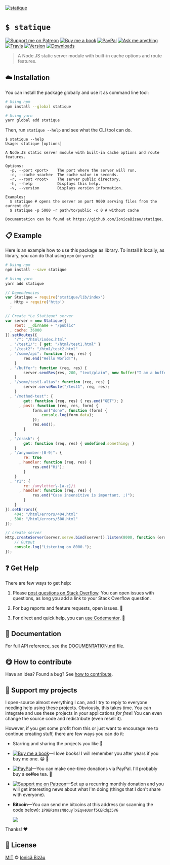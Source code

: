 <!-- Please do not edit this file. Edit the `blah` field in the `package.json` instead. If in doubt, open an issue. -->


[![statique](http://i.imgur.com/fzIIqbG.png)](#)

# `$ statique`

 [![Support me on Patreon][badge_patreon]][patreon] [![Buy me a book][badge_amazon]][amazon] [![PayPal][badge_paypal_donate]][paypal-donations] [![Ask me anything](https://img.shields.io/badge/ask%20me-anything-1abc9c.svg)](https://github.com/IonicaBizau/ama) [![Travis](https://img.shields.io/travis/IonicaBizau/statique.svg)](https://travis-ci.org/IonicaBizau/statique/) [![Version](https://img.shields.io/npm/v/statique.svg)](https://www.npmjs.com/package/statique) [![Downloads](https://img.shields.io/npm/dt/statique.svg)](https://www.npmjs.com/package/statique)

> A Node.JS static server module with built-in cache options and route features.

## :cloud: Installation

You can install the package globally and use it as command line tool:


```sh
# Using npm
npm install --global statique

# Using yarn
yarn global add statique
```


Then, run `statique --help` and see what the CLI tool can do.


```
$ statique --help
Usage: statique [options]

A Node.JS static server module with built-in cache options and route features.

Options:
  -p, --port <port>    The port where the server will run.
  -c, --cache <cache>  The cache value in seconds.
  -r, --root <root>    The server public directory.
  -h, --help           Displays this help.
  -v, --version        Displays version information.

Examples:
  $ statique # opens the server on port 9000 serving files from the current dir
  $ statique -p 5000 -r path/to/public -c 0 # without cache

Documentation can be found at https://github.com/IonicaBizau/statique.
```

## :clipboard: Example


Here is an example how to use this package as library. To install it locally, as library, you can do that using `npm` (or `yarn`):

```sh
# Using npm
npm install --save statique

# Using yarn
yarn add statique
```



```js
// Dependencies
var Statique = require("statique/lib/index")
  , Http = require('http')
  ;

// Create *Le Statique* server
var server = new Statique({
    root: __dirname + "/public"
  , cache: 36000
}).setRoutes({
    "/": "/html/index.html"
  , "/test1/": { get: "/html/test1.html" }
  , "/test2": "/html/test2.html"
  , "/some/api": function (req, res) {
        res.end("Hello World!");
    }
  , "/buffer": function (req, res) {
        server.sendRes(res, 200, "text/plain", new Buffer("I am a buffer."));
    }
  , "/some/test1-alias": function (req, res) {
        server.serveRoute("/test1", req, res);
    }
  , "/method-test": {
        get: function (req, res) { res.end("GET"); }
      , post: function (req, res, form) {
            form.on("done", function (form) {
                console.log(form.data);
            });
            res.end();
        }
    }
  , "/crash": {
        get: function (req, res) { undefined.something; }
    }
  , "/anynumber-[0-9]": {
        re: true
      , handler: function (req, res) {
            res.end("Hi");
        }
    }
  , "r1": {
        re: /anyletter\-[a-z]/i
      , handler: function (req, res) {
            res.end("Case insensitive is important. ;)");
        }
    }
}).setErrors({
    404: "/html/errors/404.html"
  , 500: "/html/errors/500.html"
});

// create server
Http.createServer(server.serve.bind(server)).listen(8000, function (err) {
    // Output
    console.log("Listening on 8000.");
});
```





## :question: Get Help

There are few ways to get help:

 1. Please [post questions on Stack Overflow](https://stackoverflow.com/questions/ask). You can open issues with questions, as long you add a link to your Stack Overflow question.
 2. For bug reports and feature requests, open issues. :bug:

 3. For direct and quick help, you can [use Codementor](https://www.codementor.io/johnnyb). :rocket:




## :memo: Documentation

For full API reference, see the [DOCUMENTATION.md][docs] file.

## :yum: How to contribute
Have an idea? Found a bug? See [how to contribute][contributing].


## :sparkling_heart: Support my projects

I open-source almost everything I can, and I try to reply to everyone needing help using these projects. Obviously,
this takes time. You can integrate and use these projects in your applications *for free*! You can even change the source code and redistribute (even resell it).

However, if you get some profit from this or just want to encourage me to continue creating stuff, there are few ways you can do it:


 - Starring and sharing the projects you like :rocket:
 - [![Buy me a book][badge_amazon]][amazon]—I love books! I will remember you after years if you buy me one. :grin: :book:
 - [![PayPal][badge_paypal]][paypal-donations]—You can make one-time donations via PayPal. I'll probably buy a ~~coffee~~ tea. :tea:
 - [![Support me on Patreon][badge_patreon]][patreon]—Set up a recurring monthly donation and you will get interesting news about what I'm doing (things that I don't share with everyone).
 - **Bitcoin**—You can send me bitcoins at this address (or scanning the code below): `1P9BRsmazNQcuyTxEqveUsnf5CERdq35V6`

    ![](https://i.imgur.com/z6OQI95.png)


Thanks! :heart:



## :scroll: License

[MIT][license] © [Ionică Bizău][website]


[badge_patreon]: https://ionicabizau.github.io/badges/patreon.svg
[badge_amazon]: https://ionicabizau.github.io/badges/amazon.svg
[badge_paypal]: https://ionicabizau.github.io/badges/paypal.svg
[badge_paypal_donate]: https://ionicabizau.github.io/badges/paypal_donate.svg

[patreon]: https://www.patreon.com/ionicabizau
[amazon]: http://amzn.eu/hRo9sIZ
[paypal-donations]: https://www.paypal.com/cgi-bin/webscr?cmd=_s-xclick&hosted_button_id=RVXDDLKKLQRJW

[license]: http://showalicense.com/?fullname=Ionic%C4%83%20Biz%C4%83u%20%3Cbizauionica%40gmail.com%3E%20(https%3A%2F%2Fionicabizau.net)&year=2013#license-mit
[website]: https://ionicabizau.net
[contributing]: /CONTRIBUTING.md
[docs]: /DOCUMENTATION.md
